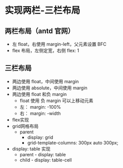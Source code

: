 # 实现两栏-三栏布局

## 两栏布局（antd 官网）

- 左 float，右使用 margin-left，父元素设置 BFC
- flex 布局，左侧定宽，右侧 flex: 1
  
## 三栏布局

- 两边使用 float，中间使用 margin
- 两边使用 absolute，中间使用 margin
- 两边使用 float 和负 margin
  - float 使用 负 margin 可以上移动元素
  - 左： margin: -100%
  - 右： margin: -width
- flex实现
- grid网格布局
  - parent
    - display: grid
    - grid-template-columns: 300px auto 300px;
- display: table 实现
  - parent - display: table
  - child - display: table-cell
